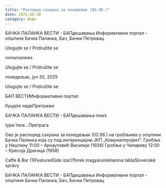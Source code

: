 ```yaml
---
title: "Распоред сахрана за понедељак (02.06.)"
date: 2025-06-30
category: Инфо
---
```


БАЧКА ПАЛАНКА ВЕСТИ - БАПдешавања Информативни портал - општине Бачка Паланка, Бач, Бачки Петровац

Ulogujte se / Pridružite se

romanianews

Ulogujte se / Pridružite se

понедељак, јун 30, 2025

Ulogujte se / Pridružite se

БАП ВЕСТИИнформативни портал

Куцајте овдеПретражи

БАЧКА ПАЛАНКА ВЕСТИ - БАПдешавања news

type here...Претрага

Ово је распоред сахрана за понедељак (02.06.) на гробљима у општини Бачка Паланка која су под ингеренцијом ЈКП „Комуналпројект“.
Гробље у Нештину
11:00 – Арнаутовић Василије (1938)
Гробље у Челареву
12:00 – Кресоја Драгица (1958)

Caffe & Bar (1)FeaturedGde izaći?hírek magyarulreklamna tablaSlovenské správy

БАЧКА ПАЛАНКА ВЕСТИ - БАПдешавања Информативни портал - општине Бачка Паланка, Бач, Бачки Петровац
